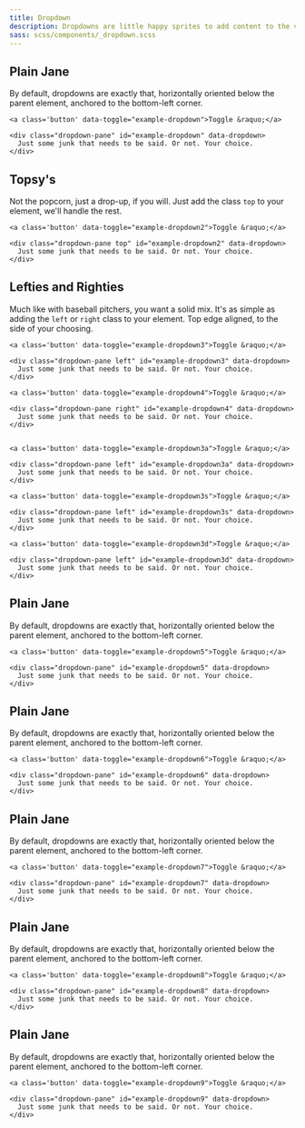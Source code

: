 ```yaml
---
title: Dropdown
description: Dropdowns are little happy sprites to add content to the view without taking up a lot of space.
sass: scss/components/_dropdown.scss
---
```


## Plain Jane
By default, dropdowns are exactly that, horizontally oriented below the parent element, anchored to the bottom-left corner.

```html_example
<a class='button' data-toggle="example-dropdown">Toggle &raquo;</a>

<div class="dropdown-pane" id="example-dropdown" data-dropdown>
  Just some junk that needs to be said. Or not. Your choice.
</div>
```


## Topsy's
Not the popcorn, just a drop-up, if you will. Just add the class <code>top</code> to your element, we'll handle the rest.

```html_example
<a class='button' data-toggle="example-dropdown2">Toggle &raquo;</a>

<div class="dropdown-pane top" id="example-dropdown2" data-dropdown>
  Just some junk that needs to be said. Or not. Your choice.
</div>
```


## Lefties and Righties
Much like with baseball pitchers, you want a solid mix. It's as simple as adding the <code>left</code> or <code>right</code> class to your element. Top edge aligned, to the side of your choosing.

```html_example
<a class='button' data-toggle="example-dropdown3">Toggle &raquo;</a>

<div class="dropdown-pane left" id="example-dropdown3" data-dropdown>
  Just some junk that needs to be said. Or not. Your choice.
</div>

<a class='button' data-toggle="example-dropdown4">Toggle &raquo;</a>

<div class="dropdown-pane right" id="example-dropdown4" data-dropdown>
  Just some junk that needs to be said. Or not. Your choice.
</div>


<a class='button' data-toggle="example-dropdown3a">Toggle &raquo;</a>

<div class="dropdown-pane left" id="example-dropdown3a" data-dropdown>
  Just some junk that needs to be said. Or not. Your choice.
</div>

<a class='button' data-toggle="example-dropdown3s">Toggle &raquo;</a>

<div class="dropdown-pane left" id="example-dropdown3s" data-dropdown>
  Just some junk that needs to be said. Or not. Your choice.
</div>

<a class='button' data-toggle="example-dropdown3d">Toggle &raquo;</a>

<div class="dropdown-pane left" id="example-dropdown3d" data-dropdown>
  Just some junk that needs to be said. Or not. Your choice.
</div>
```
## Plain Jane
By default, dropdowns are exactly that, horizontally oriented below the parent element, anchored to the bottom-left corner.

```html_example
<a class='button' data-toggle="example-dropdown5">Toggle &raquo;</a>

<div class="dropdown-pane" id="example-dropdown5" data-dropdown>
  Just some junk that needs to be said. Or not. Your choice.
</div>
```
## Plain Jane
By default, dropdowns are exactly that, horizontally oriented below the parent element, anchored to the bottom-left corner.

```html_example
<a class='button' data-toggle="example-dropdown6">Toggle &raquo;</a>

<div class="dropdown-pane" id="example-dropdown6" data-dropdown>
  Just some junk that needs to be said. Or not. Your choice.
</div>
```

## Plain Jane
By default, dropdowns are exactly that, horizontally oriented below the parent element, anchored to the bottom-left corner.

```html_example
<a class='button' data-toggle="example-dropdown7">Toggle &raquo;</a>

<div class="dropdown-pane" id="example-dropdown7" data-dropdown>
  Just some junk that needs to be said. Or not. Your choice.
</div>
```

## Plain Jane
By default, dropdowns are exactly that, horizontally oriented below the parent element, anchored to the bottom-left corner.

```html_example
<a class='button' data-toggle="example-dropdown8">Toggle &raquo;</a>

<div class="dropdown-pane" id="example-dropdown8" data-dropdown>
  Just some junk that needs to be said. Or not. Your choice.
</div>
```

## Plain Jane
By default, dropdowns are exactly that, horizontally oriented below the parent element, anchored to the bottom-left corner.

```html_example
<a class='button' data-toggle="example-dropdown9">Toggle &raquo;</a>

<div class="dropdown-pane" id="example-dropdown9" data-dropdown>
  Just some junk that needs to be said. Or not. Your choice.
</div>
```
